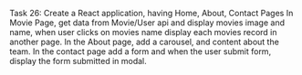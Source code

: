  Task 26: 
 Create a React application, having Home, About, Contact Pages
 In Movie Page, get data from Movie/User api and display movies image and
 name, when user clicks on movies name display each movies record in
 another page. In the About page, add a carousel, and content about the team.
 In the contact page add a form and when the user submit form, display the
 form submitted in modal.
